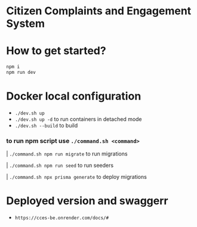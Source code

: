# Citizen Complaints and Engagement System

# How to get started?

```sh
npm i
npm run dev
```

# Docker local configuration

- `./dev.sh up`
- `./dev.sh up -d` to run containers in detached mode
- `./dev.sh --build` to build

### to run npm script use `./command.sh <command>`

| `./command.sh npm run migrate` to run migrations

| `./command.sh npm run seed` to run seeders


| `./command.sh npx prisma generate` to deploy migrations

# Deployed version and swaggerr

- `https://cces-be.onrender.com/docs/#`
